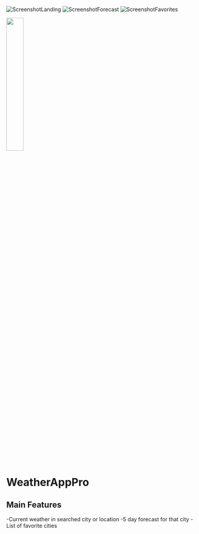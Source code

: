 ![ScreenshotLanding](https://github.com/flashyhuckle/WeatherAppPro/assets/66034170/072d761d-6121-49f8-85fc-da9486d445e9) ![ScreenshotForecast](https://github.com/flashyhuckle/WeatherAppPro/assets/66034170/ca58daf6-0d5e-4cec-8b12-fdb4280ae7e6) ![ScreenshotFavorites](https://github.com/flashyhuckle/WeatherAppPro/assets/66034170/ae74f751-a109-4e02-8b5e-e7449620815f)

<img src="https://github.com/flashyhuckle/WeatherAppPro/assets/66034170/ae74f751-a109-4e02-8b5e-e7449620815f" width=30% height=30%>

# WeatherAppPro

## Main Features
-Current weather in searched city or location
-5 day forecast for that city
-List of favorite cities
